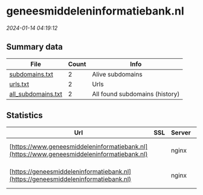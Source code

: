 # geneesmiddeleninformatiebank.nl
*2024-01-14 04:19:12*
## Summary data
| File       | Count | Info |
|------------|-------|------|
|[subdomains.txt](/data/geneesmiddeleninformatiebank.nl/subdomains.txt)|2|Alive subdomains|
|[urls.txt](/data/geneesmiddeleninformatiebank.nl/urls.txt)|2|Urls|
|[all_subdomains.txt](/data/geneesmiddeleninformatiebank.nl/all_subdomains.txt)|2|All found subdomains (history)|
## Statistics
| Url | SSL | Server | Cookie | HSTS | CSP | XFO | XXP | RP | Tech |Title |
|------------|-------|------|------|------|------|------|------|------|------|------|
|[https://www.geneesmiddeleninformatiebank.nl](https://www.geneesmiddeleninformatiebank.nl)| |nginx|:warning: |:white_check_mark: | | 1:white_check_mark: | 2:white_check_mark: | 3:white_check_mark: |HSTS Nginx|301 Moved Perman...|
|[https://geneesmiddeleninformatiebank.nl](https://geneesmiddeleninformatiebank.nl)| |nginx|:warning: |:white_check_mark: | | 1:white_check_mark: | 2:white_check_mark: | 3:white_check_mark: |HSTS Nginx|301 Moved Perman...|